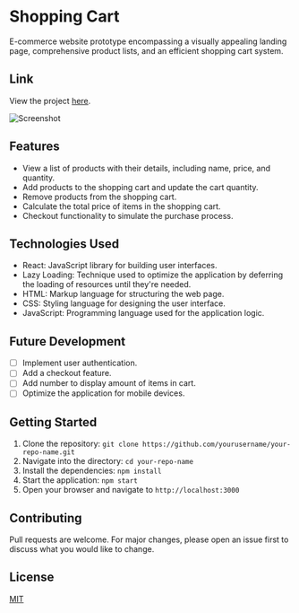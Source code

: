 # Shopping Cart

E-commerce website prototype encompassing a visually appealing landing page, comprehensive product lists, and an efficient shopping cart system.

## Link

View the project <a href="https://etchmon.github.io/shopping-cart/" target="_blank">here</a>.

![Screenshot](./public/shopping-cart.gif)


## Features

- View a list of products with their details, including name, price, and quantity.
- Add products to the shopping cart and update the cart quantity.
- Remove products from the shopping cart.
- Calculate the total price of items in the shopping cart.
- Checkout functionality to simulate the purchase process.

## Technologies Used

- React: JavaScript library for building user interfaces.
- Lazy Loading: Technique used to optimize the application by deferring the loading of resources until they're needed.
- HTML: Markup language for structuring the web page.
- CSS: Styling language for designing the user interface.
- JavaScript: Programming language used for the application logic.

## Future Development

- [ ] Implement user authentication.
- [ ] Add a checkout feature.
- [ ] Add number to display amount of items in cart.
- [ ] Optimize the application for mobile devices.

## Getting Started

1. Clone the repository: `git clone https://github.com/yourusername/your-repo-name.git`
2. Navigate into the directory: `cd your-repo-name`
3. Install the dependencies: `npm install`
4. Start the application: `npm start`
5. Open your browser and navigate to `http://localhost:3000`

## Contributing

Pull requests are welcome. For major changes, please open an issue first to discuss what you would like to change.

## License

[MIT](https://choosealicense.com/licenses/mit/)

